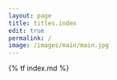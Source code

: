 ```yaml
---
layout: page
title: titles.index
edit: true
permalink: /
image: /images/main/main.jpg
---
```


{% tf index.md %}